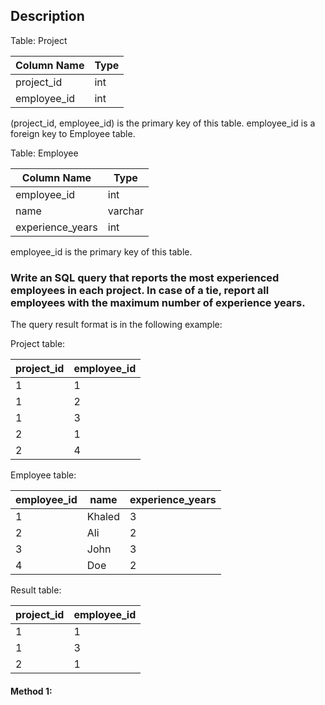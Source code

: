 ## Description

Table: Project

| Column Name | Type |
| ----------- | ---- |
| project_id  | int  |
| employee_id | int  |

(project_id, employee_id) is the primary key of this table.
employee_id is a foreign key to Employee table.

Table: Employee

| Column Name      | Type    |
| ---------------- | ------- |
| employee_id      | int     |
| name             | varchar |
| experience_years | int     |

employee_id is the primary key of this table.

### Write an SQL query that reports the most experienced employees in each project. In case of a tie, report all employees with the maximum number of experience years.

The query result format is in the following example:

Project table:

| project_id | employee_id |
| ---------- | ----------- |
| 1          | 1           |
| 1          | 2           |
| 1          | 3           |
| 2          | 1           |
| 2          | 4           |

Employee table:

| employee_id | name   | experience_years |
| ----------- | ------ | ---------------- |
| 1           | Khaled | 3                |
| 2           | Ali    | 2                |
| 3           | John   | 3                |
| 4           | Doe    | 2                |

Result table:

| project_id | employee_id |
| ---------- | ----------- |
| 1          | 1           |
| 1          | 3           |
| 2          | 1           |

#### Method 1:

```sql

```
